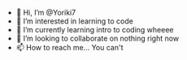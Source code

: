 - 👋 Hi, I’m @Yoriki7
- 👀 I’m interested in learning to code
- 🌱 I’m currently learning intro to coding wheeee
- 💞️ I’m looking to collaborate on nothing right now
- 📫 How to reach me... You can't

<!---
Yoriki7/Yoriki7 is a ✨ special ✨ repository because its `README.md` (this file) appears on your GitHub profile.
You can click the Preview link to take a look at your changes.
--->
